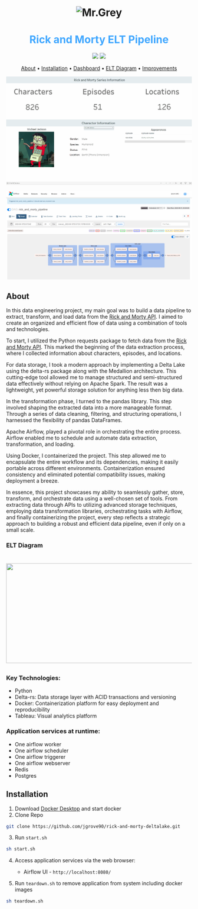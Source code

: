 <h1 align="center"> <img src="img/banner.png" alt="Mr.Grey" width="832" 
     height="270"/></h1>

<h1 align="center" style="color:#40A7FF;font-size:28px"><b>Rick and Morty ELT Pipeline</b></h1>

<p align="center">
<img src="https://img.shields.io/github/issues/jgrove90/rick-and-morty-deltalake">  
<img src="https://img.shields.io/github/languages/code-size/jgrove90/rick-and-morty-deltalake">

<p align="center">
  <a href="#about">About</a> •
  <a href="#installation">Installation</a> •
  <a href="https://public.tableau.com/app/profile/jared.grove/viz/RickandMorty_16915108970840/Dashboard1">Dashboard</a> •
  <a href="#elt_diagram">ELT Diagram</a> •
  <a href="#improvements">Improvements</a> 
</p>

<p align="center">
<img src="img/dashboard_rnm.gif"></a>  
</p>

<p align="center">
<img src="img/airflow_rnm.gif"></a>  
</p>

<h2 id="about">About</h2>

In this data engineering project, my main goal was to build a data pipeline to extract, transform, and load data from the <a href="https://rickandmortyapi.com/api">Rick and Morty API</a>. I aimed to create an organized and efficient flow of data using a combination of tools and technologies.

To start, I utilized the Python requests package to fetch data from the <a href="https://rickandmortyapi.com/api">Rick and Morty API</a>. This marked the beginning of the data extraction process, where I collected information about characters, episodes, and locations.

For data storage, I took a modern approach by implementing a Delta Lake using the delta-rs package along with the Medallion architecture. This cutting-edge tool allowed me to manage structured and semi-structured data effectively without relying on Apache Spark. The result was a lightweight, yet powerful storage solution for anything less then big data. 

In the transformation phase, I turned to the pandas library. This step involved shaping the extracted data into a more manageable format. Through a series of data cleaning, filtering, and structuring operations, I harnessed the flexibility of pandas DataFrames.

Apache Airflow, played a pivotal role in orchestrating the entire process. Airflow enabled me to schedule and automate data extraction, transformation, and loading.

Using Docker, I containerized the project. This step allowed me to encapsulate the entire workflow and its dependencies, making it easily portable across different environments. Containerization ensured consistency and eliminated potential compatibility issues, making deployment a breeze.

In essence, this project showcases my ability to seamlessly gather, store, transform, and orchestrate data using a well-chosen set of tools. From extracting data through APIs to utilizing advanced storage techniques, employing data transformation libraries, orchestrating tasks with Airflow, and finally containerizing the project, every step reflects a strategic approach to building a robust and efficient data pipeline, even if only on a small scale.

<h3 id="elt_diagram">ELT Diagram</h2>
<h1 align="center"><img src="img/diagram.png"  width="832" 
     height="270"/></h1>

<h3>Key Technologies:</h3>

<ul>
  <li>Python</li>
  <li>Delta-rs: Data storage layer with ACID transactions and versioning</li>
  <li>Docker: Containerization platform for easy deployment and reproducibility</li>
  <li>Tableau: Visual analytics platform</li>
</ul>

<h3>Application services at runtime:</h3>

<ul>
  <li>One airflow worker</li>
  <li>One airflow scheduler</li>
  <li>One airflow triggerer</li>
  <li>One airflow webserver</li>
  <li>Redis</li>
  <li>Postgres</li>
</ul>


<h2 id="installation">Installation</h2>

1. Download [Docker Desktop](https://www.docker.com/products/docker-desktop/) and start docker
2. Clone Repo 
```bash
git clone https://github.com/jgrove90/rick-and-morty-deltalake.git
```
3. Run `start.sh` 
```bash
sh start.sh
```
4. Access application services via the web browser:
    
    * Airflow UI - `http://localhost:8080/`

5. Run `teardown.sh` to remove application from system including docker images
```bash
sh teardown.sh
```